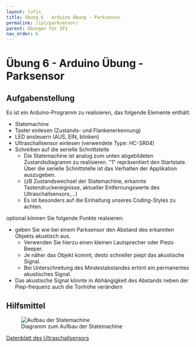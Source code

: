 ```yaml
---
layout: lufix
title: Übung 6 - Arduino Übung - Parksensor
permalink: /ip1/parksensor/
parent: Übungen für IP1
nav_order: 6
---
```


# Übung 6 - Arduino Übung - Parksensor

## Aufgabenstellung

Es ist ein Arduino-Programm zu realisieren, das folgende Elemente enthält:

- Statemachine
- Taster einlesen (Zustands- und Flankenerkennung)
- LED ansteuern (AUS, EIN, blinken)
- Ultraschallsensor einlesen (verwendete Type: HC-SR04)
- Schreiben auf die serielle Schnittstelle
  - Die Statemachine ist analog zum unten abgebildeten Zustandsdiagramm zu realisieren. "1" repräsentiert den Startstate. Über die serielle Schnittstelle ist das Verhalten der Applikation auszugeben.
  - (zB Zustandswechsel der Statemachine, erkannte Tastendruckereignisse, aktueller Entfernungswerte des Ultraschallsensors,...)
  - Es ist besonders auf die Einhaltung unseres Coding-Styles zu achten.

optional können Sie folgende Punkte realsieren:

- geben Sie wie bei einem Parksensor den Abstand des erkannten Objekts akustisch aus.
  - Verwenden Sie hierzu einen kleinen Lautsprecher oder Piezo Beeper.
  - Je näher das Objekt kommt, desto schneller piept das akustische Signal.
  - Bei Unterschreitung des Mindestabstandes ertönt ein permanentes akustisches Signal.
- Das akustische Signal könnte in Abhängigkeit des Abstands neben der Piep-frequenz auch die Tonhöhe verändern

## Hilfsmittel

<figure class="image">
  <img src="{{site.baseurl}}/assets/images/parksensor_statemachine.jpg" alt="Aufbau der Statemachine">
  <figcaption>Diagramm zum Aufbau der Statemachine</figcaption>
</figure>

[Datenblatt des Ultraschallsensors](https://cdn.sparkfun.com/datasheets/Sensors/Proximity/HCSR04.pdf)
